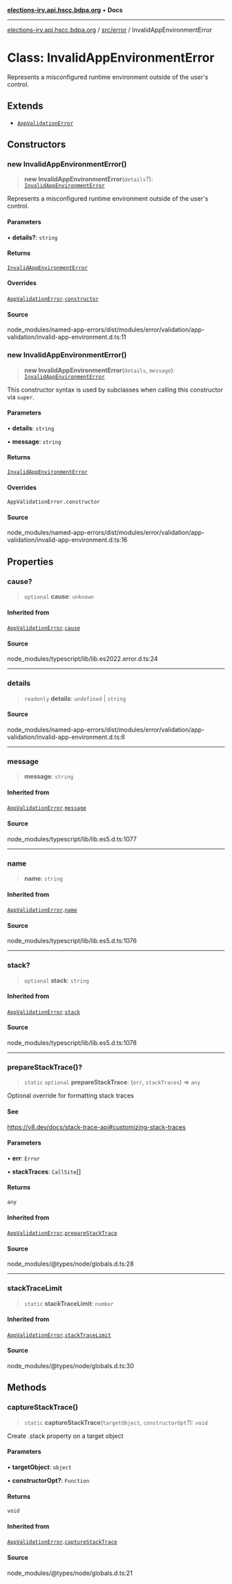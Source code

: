 [**elections-irv.api.hscc.bdpa.org**](../../../README.md) • **Docs**

***

[elections-irv.api.hscc.bdpa.org](../../../README.md) / [src/error](../README.md) / InvalidAppEnvironmentError

# Class: InvalidAppEnvironmentError

Represents a misconfigured runtime environment outside of the user's control.

## Extends

- [`AppValidationError`](AppValidationError.md)

## Constructors

### new InvalidAppEnvironmentError()

> **new InvalidAppEnvironmentError**(`details`?): [`InvalidAppEnvironmentError`](InvalidAppEnvironmentError.md)

Represents a misconfigured runtime environment outside of the user's
control.

#### Parameters

• **details?**: `string`

#### Returns

[`InvalidAppEnvironmentError`](InvalidAppEnvironmentError.md)

#### Overrides

[`AppValidationError`](AppValidationError.md).[`constructor`](AppValidationError.md#constructors)

#### Source

node\_modules/named-app-errors/dist/modules/error/validation/app-validation/invalid-app-environment.d.ts:11

### new InvalidAppEnvironmentError()

> **new InvalidAppEnvironmentError**(`details`, `message`): [`InvalidAppEnvironmentError`](InvalidAppEnvironmentError.md)

This constructor syntax is used by subclasses when calling this constructor
via `super`.

#### Parameters

• **details**: `string`

• **message**: `string`

#### Returns

[`InvalidAppEnvironmentError`](InvalidAppEnvironmentError.md)

#### Overrides

`AppValidationError.constructor`

#### Source

node\_modules/named-app-errors/dist/modules/error/validation/app-validation/invalid-app-environment.d.ts:16

## Properties

### cause?

> `optional` **cause**: `unknown`

#### Inherited from

[`AppValidationError`](AppValidationError.md).[`cause`](AppValidationError.md#cause)

#### Source

node\_modules/typescript/lib/lib.es2022.error.d.ts:24

***

### details

> `readonly` **details**: `undefined` \| `string`

#### Source

node\_modules/named-app-errors/dist/modules/error/validation/app-validation/invalid-app-environment.d.ts:6

***

### message

> **message**: `string`

#### Inherited from

[`AppValidationError`](AppValidationError.md).[`message`](AppValidationError.md#message)

#### Source

node\_modules/typescript/lib/lib.es5.d.ts:1077

***

### name

> **name**: `string`

#### Inherited from

[`AppValidationError`](AppValidationError.md).[`name`](AppValidationError.md#name)

#### Source

node\_modules/typescript/lib/lib.es5.d.ts:1076

***

### stack?

> `optional` **stack**: `string`

#### Inherited from

[`AppValidationError`](AppValidationError.md).[`stack`](AppValidationError.md#stack)

#### Source

node\_modules/typescript/lib/lib.es5.d.ts:1078

***

### prepareStackTrace()?

> `static` `optional` **prepareStackTrace**: (`err`, `stackTraces`) => `any`

Optional override for formatting stack traces

#### See

https://v8.dev/docs/stack-trace-api#customizing-stack-traces

#### Parameters

• **err**: `Error`

• **stackTraces**: `CallSite`[]

#### Returns

`any`

#### Inherited from

[`AppValidationError`](AppValidationError.md).[`prepareStackTrace`](AppValidationError.md#preparestacktrace)

#### Source

node\_modules/@types/node/globals.d.ts:28

***

### stackTraceLimit

> `static` **stackTraceLimit**: `number`

#### Inherited from

[`AppValidationError`](AppValidationError.md).[`stackTraceLimit`](AppValidationError.md#stacktracelimit)

#### Source

node\_modules/@types/node/globals.d.ts:30

## Methods

### captureStackTrace()

> `static` **captureStackTrace**(`targetObject`, `constructorOpt`?): `void`

Create .stack property on a target object

#### Parameters

• **targetObject**: `object`

• **constructorOpt?**: `Function`

#### Returns

`void`

#### Inherited from

[`AppValidationError`](AppValidationError.md).[`captureStackTrace`](AppValidationError.md#capturestacktrace)

#### Source

node\_modules/@types/node/globals.d.ts:21
